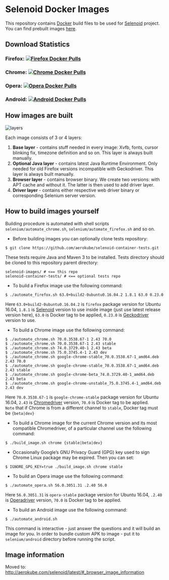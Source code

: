 # Selenoid Docker Images
This repository contains [Docker](http://docker.com/) build files to be used for [Selenoid](http://github.com/aerokube/selenoid) project. You can find prebuilt images [here](https://hub.docker.com/u/selenoid/).

## Download Statistics

### Firefox: [![Firefox Docker Pulls](https://img.shields.io/docker/pulls/selenoid/firefox.svg)](https://hub.docker.com/r/selenoid/firefox)

### Chrome: [![Chrome Docker Pulls](https://img.shields.io/docker/pulls/selenoid/chrome.svg)](https://hub.docker.com/r/selenoid/chrome)

### Opera: [![Opera Docker Pulls](https://img.shields.io/docker/pulls/selenoid/opera.svg)](https://hub.docker.com/r/selenoid/opera)

### Android: [![Android Docker Pulls](https://img.shields.io/docker/pulls/selenoid/android.svg)](https://hub.docker.com/r/selenoid/android)

## How images are built

![layers](layers.png)

Each image consists of 3 or 4 layers:
1) **Base layer** - contains stuff needed in every image: Xvfb, fonts, cursor blinking fix, timezone definition and so on. This layer is always built manually.
2) **Optional Java layer** - contains latest Java Runtime Environment. Only needed for old Firefox versions incompatible with Geckodriver. This layer is always built manually.
3) **Browser layer** - contains browser binary. We create two versions: with APT cache and without it. The latter is then used to add driver layer.
4) **Driver layer** - contains either respective web driver binary or corresponding Selenium server version.

## How to build images yourself

Building procedure is automated with shell scripts ```selenium/automate_chrome.sh```, ```selenium/automate_firefox.sh``` and so on.

* Before building images you can optionally clone tests repository:
```
$ git clone https://github.com/aerokube/selenoid-container-tests.git
```
These tests require Java and Maven 3 to be installed. Tests directory should be cloned to this repository parent directory:
```
selenoid-images/ # <== this repo
selenoid-container-tests/ # <== optional tests repo
```
* To build a Firefox image use the following command:
```
$ ./automate_firefox.sh 63.0+build2-0ubuntu0.16.04.2 1.8.1 63.0 0.23.0
```
Here `63.0+build2-0ubuntu0.16.04.2` is `firefox` package version for Ubuntu 16.04, `1.8.1` is [Selenoid](https://github.com/aerokube/selenoid/releases) version to use inside image (just use latest release version here), `63.0` is Docker tag to be applied, `0.23.0` is [Geckodriver](http://github.com/mozilla/geckodriver/releases) version to use.
  
* To build a Chrome image use the following command:
```
$ ./automate_chrome.sh 70.0.3538.67-1 2.43 70.0
$ ./automate_chrome.sh 70.0.3538.67-1 2.43 stable
$ ./automate_chrome.sh 74.0.3729.40-1 2.43 beta
$ ./automate_chrome.sh 75.0.3745.4-1 2.43 dev
$ ./automate_chrome.sh google-chrome-stable_70.0.3538.67-1_amd64.deb 2.43 70.0
$ ./automate_chrome.sh google-chrome-stable_70.0.3538.67-1_amd64.deb 2.43 stable
$ ./automate_chrome.sh google-chrome-beta_74.0.3729.40-1_amd64.deb 2.43 beta
$ ./automate_chrome.sh google-chrome-unstable_75.0.3745.4-1_amd64.deb 2.43 dev
```
Here `70.0.3538.67-1` is `google-chrome-stable` package version for Ubuntu 16.04, `2.43` is [Chromedriver](https://chromedriver.storage.googleapis.com/index.html) version, `70.0` is Docker tag to be applied.  
`Note` that if Chrome is from a different channel to `stable`, Docker tag must be `{beta|dev}`

* To build a Chrome image for the current Chrome version and its most compatible Chromedriver, of a particular channel use the following command:
```
$ ./build_image.sh chrome {stable|beta|dev}
```  

* Occasionally Google’s GNU Privacy Guard (GPG) key used to sign Chrome Linux package may be expired. Then you can set:
```
$ IGNORE_GPG_KEY=true ./build_image.sh chrome stable
``` 

* To build an Opera image use the following command:
```
$ ./automate_opera.sh 56.0.3051.31 .2.40 56.0
```
Here `56.0.3051.31` is `opera-stable` package version for Ubuntu 16.04, `.2.40` is [Operadriver](https://github.com/operasoftware/operachromiumdriver/releases) version, `70.0` is Docker tag to be applied.  

* To build an Android image use the following command:
```
$ ./automate_android.sh
```
This command is interactive - just answer the questions and it will build an image for you. In order to bundle custom APK to image - put it to `selenium/android` directory before running the script.

## Image information
Moved to: http://aerokube.com/selenoid/latest/#_browser_image_information
